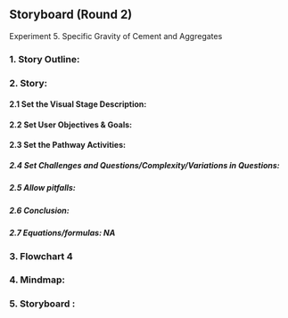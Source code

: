 ## Storyboard (Round 2)

Experiment 5. Specific Gravity of Cement and Aggregates

### 1. Story Outline:

### 2. Story:

#### 2.1 Set the Visual Stage Description:

#### 2.2 Set User Objectives & Goals:

#### 2.3 Set the Pathway Activities:

##### 2.4 Set Challenges and Questions/Complexity/Variations in Questions:

##### 2.5 Allow pitfalls:

##### 2.6 Conclusion:

##### 2.7 Equations/formulas: NA

### 3. Flowchart 4

### 4. Mindmap:

### 5. Storyboard :
